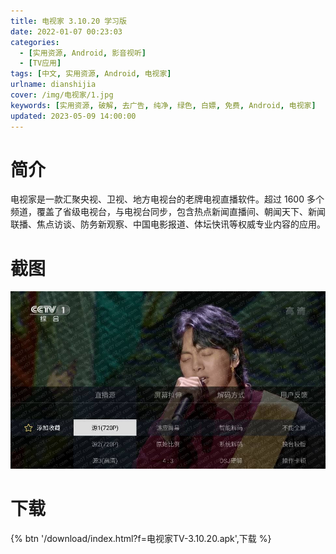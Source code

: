 ```yaml
---
title: 电视家 3.10.20 学习版
date: 2022-01-07 00:23:03
categories:
  - [实用资源, Android, 影音视听]
  - [TV应用]
tags: [中文, 实用资源, Android, 电视家]
urlname: dianshijia
cover: /img/电视家/1.jpg
keywords: [实用资源, 破解, 去广告, 纯净, 绿色, 白嫖, 免费, Android, 电视家]
updated: 2023-05-09 14:00:00
---
```


# 简介

电视家是一款汇聚央视、卫视、地方电视台的老牌电视直播软件。超过 1600 多个频道，覆盖了省级电视台，与电视台同步，包含热点新闻直播间、朝闻天下、新闻联播、焦点访谈、防务新观察、中国电影报道、体坛快讯等权威专业内容的应用。

# 截图

![](/img/电视家/2.jpg)

# 下载

{% btn '/download/index.html?f=电视家TV-3.10.20.apk',下载 %}

